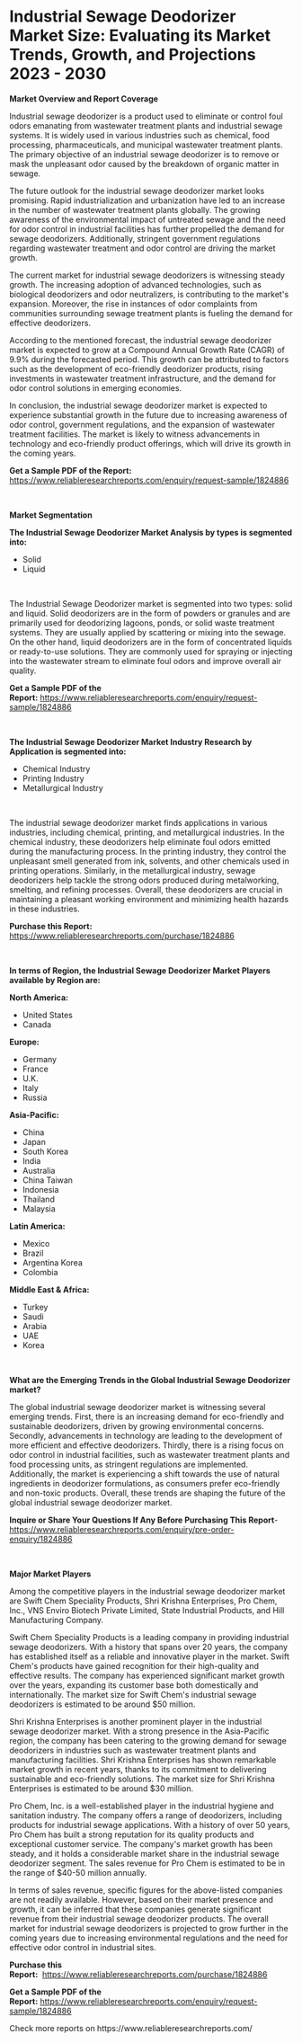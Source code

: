 <p><h1>Industrial Sewage Deodorizer Market Size: Evaluating its Market Trends, Growth, and Projections 2023 - 2030</h1></p><p><strong>Market Overview and Report Coverage</strong></p>
<p><p>Industrial sewage deodorizer is a product used to eliminate or control foul odors emanating from wastewater treatment plants and industrial sewage systems. It is widely used in various industries such as chemical, food processing, pharmaceuticals, and municipal wastewater treatment plants. The primary objective of an industrial sewage deodorizer is to remove or mask the unpleasant odor caused by the breakdown of organic matter in sewage.</p><p>The future outlook for the industrial sewage deodorizer market looks promising. Rapid industrialization and urbanization have led to an increase in the number of wastewater treatment plants globally. The growing awareness of the environmental impact of untreated sewage and the need for odor control in industrial facilities has further propelled the demand for sewage deodorizers. Additionally, stringent government regulations regarding wastewater treatment and odor control are driving the market growth.</p><p>The current market for industrial sewage deodorizers is witnessing steady growth. The increasing adoption of advanced technologies, such as biological deodorizers and odor neutralizers, is contributing to the market's expansion. Moreover, the rise in instances of odor complaints from communities surrounding sewage treatment plants is fueling the demand for effective deodorizers.</p><p>According to the mentioned forecast, the industrial sewage deodorizer market is expected to grow at a Compound Annual Growth Rate (CAGR) of 9.9% during the forecasted period. This growth can be attributed to factors such as the development of eco-friendly deodorizer products, rising investments in wastewater treatment infrastructure, and the demand for odor control solutions in emerging economies.</p><p>In conclusion, the industrial sewage deodorizer market is expected to experience substantial growth in the future due to increasing awareness of odor control, government regulations, and the expansion of wastewater treatment facilities. The market is likely to witness advancements in technology and eco-friendly product offerings, which will drive its growth in the coming years.</p></p>
<p><strong>Get a Sample PDF of the Report:</strong> <a href="https://www.reliableresearchreports.com/enquiry/request-sample/1824886">https://www.reliableresearchreports.com/enquiry/request-sample/1824886</a></p>
<p>&nbsp;</p>
<p><strong>Market Segmentation</strong></p>
<p><strong>The Industrial Sewage Deodorizer Market Analysis by types is segmented into:</strong></p>
<p><ul><li>Solid</li><li>Liquid</li></ul></p>
<p>&nbsp;</p>
<p><p>The Industrial Sewage Deodorizer market is segmented into two types: solid and liquid. Solid deodorizers are in the form of powders or granules and are primarily used for deodorizing lagoons, ponds, or solid waste treatment systems. They are usually applied by scattering or mixing into the sewage. On the other hand, liquid deodorizers are in the form of concentrated liquids or ready-to-use solutions. They are commonly used for spraying or injecting into the wastewater stream to eliminate foul odors and improve overall air quality.</p></p>
<p><strong>Get a Sample PDF of the Report:</strong>&nbsp;<a href="https://www.reliableresearchreports.com/enquiry/request-sample/1824886">https://www.reliableresearchreports.com/enquiry/request-sample/1824886</a></p>
<p>&nbsp;</p>
<p><strong>The Industrial Sewage Deodorizer Market Industry Research by Application is segmented into:</strong></p>
<p><ul><li>Chemical Industry</li><li>Printing Industry</li><li>Metallurgical Industry</li></ul></p>
<p>&nbsp;</p>
<p><p>The industrial sewage deodorizer market finds applications in various industries, including chemical, printing, and metallurgical industries. In the chemical industry, these deodorizers help eliminate foul odors emitted during the manufacturing process. In the printing industry, they control the unpleasant smell generated from ink, solvents, and other chemicals used in printing operations. Similarly, in the metallurgical industry, sewage deodorizers help tackle the strong odors produced during metalworking, smelting, and refining processes. Overall, these deodorizers are crucial in maintaining a pleasant working environment and minimizing health hazards in these industries.</p></p>
<p><strong>Purchase this Report:</strong>&nbsp; <a href="https://www.reliableresearchreports.com/purchase/1824886">https://www.reliableresearchreports.com/purchase/1824886</a></p>
<p>&nbsp;</p>
<p><strong>In terms of Region, the Industrial Sewage Deodorizer Market Players available by Region are:</strong></p>
<p>
    <p> <strong> North America: </strong>
        <ul>
            <li>United States</li>
            <li>Canada</li>
        </ul>
        </p> 
    <p> <strong> Europe: </strong>
        <ul>
            <li>Germany</li>
            <li>France</li>
            <li>U.K.</li>
            <li>Italy</li>
            <li>Russia</li>
        </ul>
        </p> 
    <p> <strong> Asia-Pacific: </strong>
        <ul>
            <li>China</li>
            <li>Japan</li>
            <li>South Korea</li>
            <li>India</li>
            <li>Australia</li>
            <li>China Taiwan</li>
            <li>Indonesia</li>
            <li>Thailand</li>
            <li>Malaysia</li>
        </ul>
        </p> 
    <p> <strong> Latin America: </strong>
        <ul>
            <li>Mexico</li>
            <li>Brazil</li>
            <li>Argentina Korea</li>
            <li>Colombia</li>
        </ul>
        </p> 
    <p> <strong> Middle East & Africa: </strong>
        <ul>
            <li>Turkey</li>
            <li>Saudi</li>
            <li>Arabia</li>
            <li>UAE</li>
            <li>Korea</li>
        </ul>
    </p>
    </p>
<p>&nbsp;</p>
<p><strong>What are the Emerging Trends in the Global Industrial Sewage Deodorizer market?</strong></p>
<p><p>The global industrial sewage deodorizer market is witnessing several emerging trends. First, there is an increasing demand for eco-friendly and sustainable deodorizers, driven by growing environmental concerns. Secondly, advancements in technology are leading to the development of more efficient and effective deodorizers. Thirdly, there is a rising focus on odor control in industrial facilities, such as wastewater treatment plants and food processing units, as stringent regulations are implemented. Additionally, the market is experiencing a shift towards the use of natural ingredients in deodorizer formulations, as consumers prefer eco-friendly and non-toxic products. Overall, these trends are shaping the future of the global industrial sewage deodorizer market.</p></p>
<p><strong>Inquire or Share Your Questions If Any Before Purchasing This Report</strong>- <a href="https://www.reliableresearchreports.com/enquiry/pre-order-enquiry/1824886">https://www.reliableresearchreports.com/enquiry/pre-order-enquiry/1824886</a></p>
<p>&nbsp;</p>
<p><strong>Major Market Players</strong></p>
<p><p>Among the competitive players in the industrial sewage deodorizer market are Swift Chem Speciality Products, Shri Krishna Enterprises, Pro Chem, Inc., VNS Enviro Biotech Private Limited, State Industrial Products, and Hill Manufacturing Company.</p><p>Swift Chem Speciality Products is a leading company in providing industrial sewage deodorizers. With a history that spans over 20 years, the company has established itself as a reliable and innovative player in the market. Swift Chem's products have gained recognition for their high-quality and effective results. The company has experienced significant market growth over the years, expanding its customer base both domestically and internationally. The market size for Swift Chem's industrial sewage deodorizers is estimated to be around $50 million.</p><p>Shri Krishna Enterprises is another prominent player in the industrial sewage deodorizer market. With a strong presence in the Asia-Pacific region, the company has been catering to the growing demand for sewage deodorizers in industries such as wastewater treatment plants and manufacturing facilities. Shri Krishna Enterprises has shown remarkable market growth in recent years, thanks to its commitment to delivering sustainable and eco-friendly solutions. The market size for Shri Krishna Enterprises is estimated to be around $30 million.</p><p>Pro Chem, Inc. is a well-established player in the industrial hygiene and sanitation industry. The company offers a range of deodorizers, including products for industrial sewage applications. With a history of over 50 years, Pro Chem has built a strong reputation for its quality products and exceptional customer service. The company's market growth has been steady, and it holds a considerable market share in the industrial sewage deodorizer segment. The sales revenue for Pro Chem is estimated to be in the range of $40-50 million annually.</p><p>In terms of sales revenue, specific figures for the above-listed companies are not readily available. However, based on their market presence and growth, it can be inferred that these companies generate significant revenue from their industrial sewage deodorizer products. The overall market for industrial sewage deodorizers is projected to grow further in the coming years due to increasing environmental regulations and the need for effective odor control in industrial sites.</p></p>
<p><strong>Purchase this Report:</strong>&nbsp;&nbsp;<a href="https://www.reliableresearchreports.com/purchase/1824886">https://www.reliableresearchreports.com/purchase/1824886</a></p>
<p></p>
<p><strong>Get a Sample PDF of the Report:</strong>&nbsp;<a href="https://www.reliableresearchreports.com/enquiry/request-sample/1824886">https://www.reliableresearchreports.com/enquiry/request-sample/1824886</a></p>
<p>Check more reports on https://www.reliableresearchreports.com/</p>